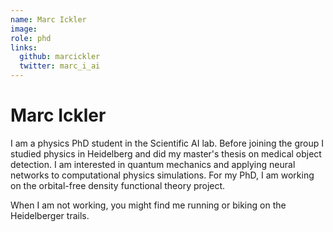 ```yaml
---
name: Marc Ickler
image:
role: phd
links:
  github: marcickler
  twitter: marc_i_ai
---
```


# Marc Ickler

I am a physics PhD student in the Scientific AI lab. Before joining the group I studied physics in Heidelberg and did my master's thesis on medical object detection. I am interested in quantum mechanics and applying neural networks to computational physics simulations. For my PhD, I am working on the orbital-free density functional theory project.

When I am not working, you might find me running or biking on the Heidelberger trails.
